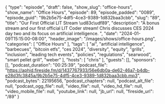 {
  "type": "episode",
  "draft": false,
  "show_slug": "office-hours",
  "show_name": "Office Hours",
  "episode": 89,
  "episode_padded": "0089",
  "episode_guid": "9b2b5e75-4df5-4ce3-9389-1d832baa3cbb",
  "slug": "89",
  "title": "Our First Official LIT Stream \ud83c\udf89",
  "description": "A bonus stream and our first official LIT Coder stream!  Chris discusses CES 2024 day two and its focus on artificial intelligence. ",
  "date": "2024-01-09T15:15:00-08:00",
  "header_image": "/images/shows/office-hours.png",
  "categories": [
    "Office Hours"
  ],
  "tags": [
    "ai",
    "artificial intelligence",
    "barbecues",
    "bitcoin etfs",
    "ces 2024",
    "diversity",
    "equity",
    "grills",
    "inclusion",
    "leading tech events",
    "policies",
    "regulations",
    "searwood",
    "smart pellet grill",
    "weber"
  ],
  "hosts": [
    "chris"
  ],
  "guests": [],
  "sponsors": [],
  "podcast_duration": "00:25:39",
  "podcast_file": "https://aphid.fireside.fm/d/1437767933/56e6db0a-de62-46a7-b4db-e28d3fc3845a/9b2b5e75-4df5-4ce3-9389-1d832baa3cbb.mp3",
  "podcast_bytes": 22195656,
  "podcast_chapters": null,
  "podcast_alt_file": null,
  "podcast_ogg_file": null,
  "video_file": null,
  "video_hd_file": null,
  "video_mobile_file": null,
  "youtube_link": null,
  "jb_url": null,
  "fireside_url": "/89"
}

